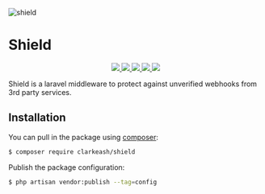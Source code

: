 ![shield](https://user-images.githubusercontent.com/1612186/28499822-09510182-6fbf-11e7-9c43-bb70fa9c89b0.png)


# Shield

<p align="center">
  <a href="https://travis-ci.org/clarkeash/shield">
    <img src="https://img.shields.io/travis/clarkeash/shield.svg?style=flat-square">
  </a>
  <a href="https://codecov.io/gh/clarkeash/shield">
    <img src="https://img.shields.io/codecov/c/github/clarkeash/shield.svg?style=flat-square">
  </a>
  <a href="https://scrutinizer-ci.com/g/clarkeash/shield">
    <img src="https://img.shields.io/scrutinizer/g/clarkeash/shield.svg?style=flat-square">
  </a>
  <a href="https://github.com/clarkeash/shield/blob/master/LICENSE">
    <img src="https://img.shields.io/github/license/clarkeash/shield.svg?style=flat-square">
  </a>
  <a href="https://twitter.com/clarkeash">
    <img src="http://img.shields.io/badge/author-@clarkeash-blue.svg?style=flat-square">
  </a>
</p>

Shield is a laravel middleware to protect against unverified webhooks from 3rd party services.

## Installation

You can pull in the package using [composer](https://getcomposer.org):

```bash
$ composer require clarkeash/shield
```

Publish the package configuration:

```bash
$ php artisan vendor:publish --tag=config
```
